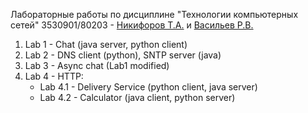 Лабораторные работы по дисциплине "Технологии компьютерных сетей"
3530901/80203 - [Никифоров Т.А.](https://github.com/nikiforovta) и [Васильев Р.В.](https://github.com/killawetz)


1. Lab 1 - Chat (java server, python client)
2. Lab 2 - DNS client (python), SNTP server (java)
3. Lab 3 - Async chat (Lab1 modified)
4. Lab 4 - HTTP:
	* Lab 4.1 - Delivery Service (python client, java server)
	* Lab 4.2 - Calculator (java client, python server)
